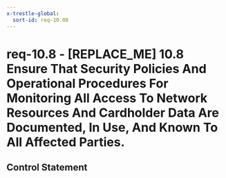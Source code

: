 ```yaml
---
x-trestle-global:
  sort-id: req-10.08
---
```


# req-10.8 - \[REPLACE_ME\] 10.8 Ensure That Security Policies And Operational Procedures For Monitoring All Access To Network Resources And Cardholder Data Are Documented, In Use, And Known To All Affected Parties.

## Control Statement
